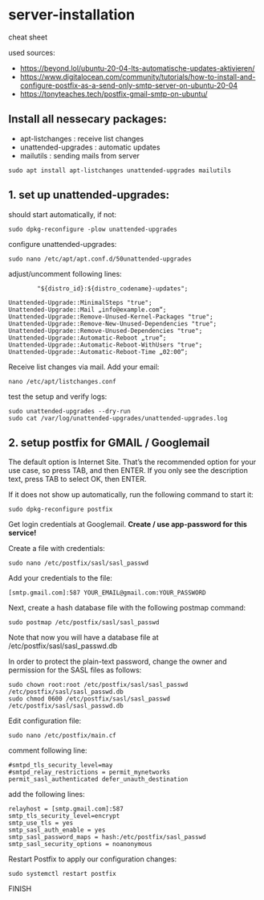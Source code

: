 # server-installation
cheat sheet 

used sources:
- https://beyond.lol/ubuntu-20-04-lts-automatische-updates-aktivieren/
- https://www.digitalocean.com/community/tutorials/how-to-install-and-configure-postfix-as-a-send-only-smtp-server-on-ubuntu-20-04
- https://tonyteaches.tech/postfix-gmail-smtp-on-ubuntu/

## Install all nessecary packages:
- apt-listchanges : receive list changes
- unattended-upgrades : automatic updates
- mailutils : sending mails from server

~~~~
sudo apt install apt-listchanges unattended-upgrades mailutils
~~~~
## 1. set up unattended-upgrades:

should start automatically, if not:
~~~~
sudo dpkg-reconfigure -plow unattended-upgrades
~~~~
configure unattended-upgrades:
~~~~
sudo nano /etc/apt/apt.conf.d/50unattended-upgrades
~~~~

adjust/uncomment following lines:
~~~~
        "${distro_id}:${distro_codename}-updates";
        
Unattended-Upgrade::MinimalSteps "true";
Unattended-Upgrade::Mail „info@example.com“;
Unattended-Upgrade::Remove-Unused-Kernel-Packages "true";
Unattended-Upgrade::Remove-New-Unused-Dependencies "true";
Unattended-Upgrade::Remove-Unused-Dependencies "true";
Unattended-Upgrade::Automatic-Reboot „true“;
Unattended-Upgrade::Automatic-Reboot-WithUsers "true";
Unattended-Upgrade::Automatic-Reboot-Time „02:00“;
~~~~
Receive list changes via mail. 
Add your email:
~~~~
nano /etc/apt/listchanges.conf
~~~~
test the setup and verify logs:
~~~~
sudo unattended-upgrades --dry-run
sudo cat /var/log/unattended-upgrades/unattended-upgrades.log
~~~~
## 2. setup postfix for GMAIL / Googlemail
The default option is Internet Site. That’s the recommended option for your use case, so press TAB, and then ENTER. If you only see the description text, press TAB to select OK, then ENTER.

If it does not show up automatically, run the following command to start it:
~~~~
sudo dpkg-reconfigure postfix
~~~~
Get login credentials at Googlemail.
**Create / use app-password for this service!**

Create a file with credentials:
~~~~
sudo nano /etc/postfix/sasl/sasl_passwd
~~~~
Add your credentials to the file:
~~~~
[smtp.gmail.com]:587 YOUR_EMAIL@gmail.com:YOUR_PASSWORD
~~~~
Next, create a hash database file with the following postmap command:
~~~~
sudo postmap /etc/postfix/sasl/sasl_passwd
~~~~
Note that now you will have a database file at /etc/postfix/sasl/sasl_passwd.db 

In order to protect the plain-text password, change the owner and permission for the SASL files as follows:
~~~~
sudo chown root:root /etc/postfix/sasl/sasl_passwd /etc/postfix/sasl/sasl_passwd.db
sudo chmod 0600 /etc/postfix/sasl/sasl_passwd /etc/postfix/sasl/sasl_passwd.db
~~~~

Edit configuration file:
~~~~
sudo nano /etc/postfix/main.cf
~~~~

comment following line:
~~~~
#smtpd_tls_security_level=may
#smtpd_relay_restrictions = permit_mynetworks permit_sasl_authenticated defer_unauth_destination
~~~~
add the following lines:
~~~~
relayhost = [smtp.gmail.com]:587
smtp_tls_security_level=encrypt
smtp_use_tls = yes
smtp_sasl_auth_enable = yes
smtp_sasl_password_maps = hash:/etc/postfix/sasl_passwd
smtp_sasl_security_options = noanonymous
~~~~
Restart Postfix to apply our configuration changes:
~~~~
sudo systemctl restart postfix
~~~~

FINISH

